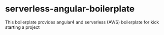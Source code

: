# serverless-angular-boilerplate
This boilerplate provides angular4 and serverless (AWS) boilerplate for kick starting a project
